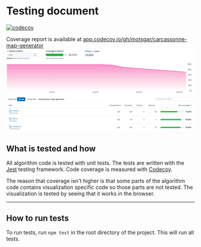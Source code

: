 # Testing document

[![codecov](https://codecov.io/gh/motsgar/carcassonne-map-generator/branch/main/graph/badge.svg)](https://codecov.io/gh/motsgar/carcassonne-map-generator)

Coverage report is available at [app.codecov.io/gh/motsgar/carcassonne-map-generator](https://app.codecov.io/gh/motsgar/carcassonne-map-generator)
![coverage.png](images/coverage.png)

## What is tested and how

All algorithm code is tested with unit tests. The tests are written with the [Jest](https://jestjs.io/) testing framework. Code coverage is measured with [Codecov](https://about.codecov.io/).

The reason that coverage isn't higher is that some parts of the algorithm code contains visualization specific code so those parts are not tested. The visualization is tested by seeing that it works in the browser.

---

## How to run tests

To run tests, run `npm test` in the root directory of the project. This will run all tests.
